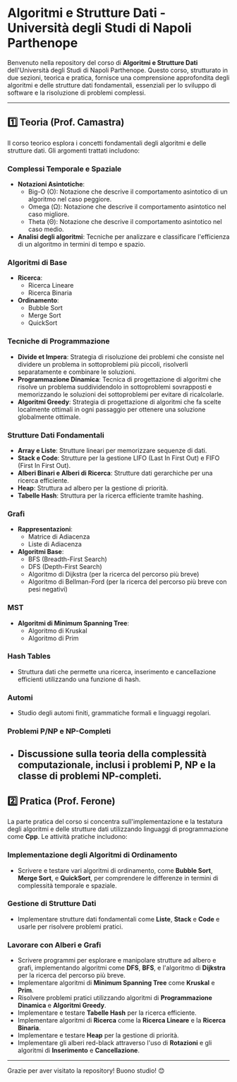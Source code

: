 # Algoritmi e Strutture Dati - Università degli Studi di Napoli Parthenope

Benvenuto nella repository del corso di **Algoritmi e Strutture Dati** dell'Università degli Studi di Napoli Parthenope. Questo corso, strutturato in due sezioni, teorica e pratica, fornisce una comprensione approfondita degli algoritmi e delle strutture dati fondamentali, essenziali per lo sviluppo di software e la risoluzione di problemi complessi.

---

## 1️⃣ Teoria (Prof. Camastra)

Il corso teorico esplora i concetti fondamentali degli algoritmi e delle strutture dati. Gli argomenti trattati includono:

### **Complessi Temporale e Spaziale**
- **Notazioni Asintotiche**:
  - Big-O (O): Notazione che descrive il comportamento asintotico di un algoritmo nel caso peggiore.
  - Omega (Ω): Notazione che descrive il comportamento asintotico nel caso migliore.
  - Theta (Θ): Notazione che descrive il comportamento asintotico nel caso medio.
- **Analisi degli algoritmi**: Tecniche per analizzare e classificare l'efficienza di un algoritmo in termini di tempo e spazio.

### **Algoritmi di Base**
- **Ricerca**:
  - Ricerca Lineare
  - Ricerca Binaria
- **Ordinamento**:
  - Bubble Sort
  - Merge Sort
  - QuickSort

### **Tecniche di Programmazione**
- **Divide et Impera**: Strategia di risoluzione dei problemi che consiste nel dividere un problema in sottoproblemi più piccoli, risolverli separatamente e combinare le soluzioni.
- **Programmazione Dinamica**: Tecnica di progettazione di algoritmi che risolve un problema suddividendolo in sottoproblemi sovrapposti e memorizzando le soluzioni dei sottoproblemi per evitare di ricalcolarle.
- **Algoritmi Greedy**: Strategia di progettazione di algoritmi che fa scelte localmente ottimali in ogni passaggio per ottenere una soluzione globalmente ottimale.


### **Strutture Dati Fondamentali**
- **Array e Liste**: Strutture lineari per memorizzare sequenze di dati.
- **Stack e Code**: Strutture per la gestione LIFO (Last In First Out) e FIFO (First In First Out).
- **Alberi Binari e Alberi di Ricerca**: Strutture dati gerarchiche per una ricerca efficiente.
- **Heap**: Struttura ad albero per la gestione di priorità.
- **Tabelle Hash**: Struttura per la ricerca efficiente tramite hashing.

### **Grafi**
- **Rappresentazioni**:
  - Matrice di Adiacenza
  - Liste di Adiacenza
- **Algoritmi Base**:
  - BFS (Breadth-First Search)
  - DFS (Depth-First Search)
  - Algoritmo di Dijkstra (per la ricerca del percorso più breve)
  - Algoritmo di Bellman-Ford (per la ricerca del percorso più breve con pesi negativi) 

### **MST**
- **Algoritmi di Minimum Spanning Tree**:
  - Algoritmo di Kruskal
  - Algoritmo di Prim

### **Hash Tables**
- Struttura dati che permette una ricerca, inserimento e cancellazione efficienti utilizzando una funzione di hash.

### **Automi**
- Studio degli automi finiti, grammatiche formali e linguaggi regolari.

### **Problemi P/NP e NP-Completi**
- Discussione sulla teoria della complessità computazionale, inclusi i problemi P, NP e la classe di problemi NP-completi.
  ---

## 2️⃣ Pratica (Prof. Ferone)

La parte pratica del corso si concentra sull'implementazione e la testatura degli algoritmi e delle strutture dati utilizzando linguaggi di programmazione come **Cpp**. Le attività pratiche includono:

### **Implementazione degli Algoritmi di Ordinamento**
- Scrivere e testare vari algoritmi di ordinamento, come **Bubble Sort**, **Merge Sort**, e **QuickSort**, per comprendere le differenze in termini di complessità temporale e spaziale.

### **Gestione di Strutture Dati**
- Implementare strutture dati fondamentali come **Liste**, **Stack** e **Code** e usarle per risolvere problemi pratici.
  
### **Lavorare con Alberi e Grafi**
- Scrivere programmi per esplorare e manipolare strutture ad albero e grafi, implementando algoritmi come **DFS**, **BFS**, e l'algoritmo di **Dijkstra** per la ricerca del percorso più breve.
- Implementare algoritmi di **Minimum Spanning Tree** come **Kruskal** e **Prim**.
- Risolvere problemi pratici utilizzando algoritmi di **Programmazione Dinamica** e **Algoritmi Greedy**.
- Implementare e testare **Tabelle Hash** per la ricerca efficiente.
- Implementare algoritmi di **Ricerca** come la **Ricerca Lineare** e la **Ricerca Binaria**.
- Implementare e testare **Heap** per la gestione di priorità.
- Implementare gli alberi red-black attraverso l'uso di **Rotazioni** e gli algoritmi di **Inserimento** e **Cancellazione**.

---

Grazie per aver visitato la repository! Buono studio! 😊
